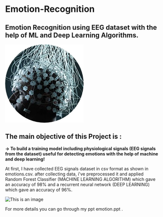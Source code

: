 # Emotion-Recognition

## Emotion Recognition using EEG dataset with the help of ML and Deep Learning Algorithms.

![This is an image](/assets/picture1.jpg)

## The main objective of this Project is :
**-> To build a training model including physiological signals (EEG signals from the dataset) useful for detecting emotions with the help of machine and deep learning!**

At first, I have collected EEG signals dataset in csv format as shown in emotions.csv.
after collecting data, i've preprocessed it and applied Random Forest Classifier (MACHINE LEARNING ALGORITHM)  which gave an accuracy of 98% and a recurrent neural network (DEEP LEARNING) which gave an accuracy of 96%. 

![This is an image](/assets/picture2.jpg)

For more details you can go through  my ppt emotion.ppt .
